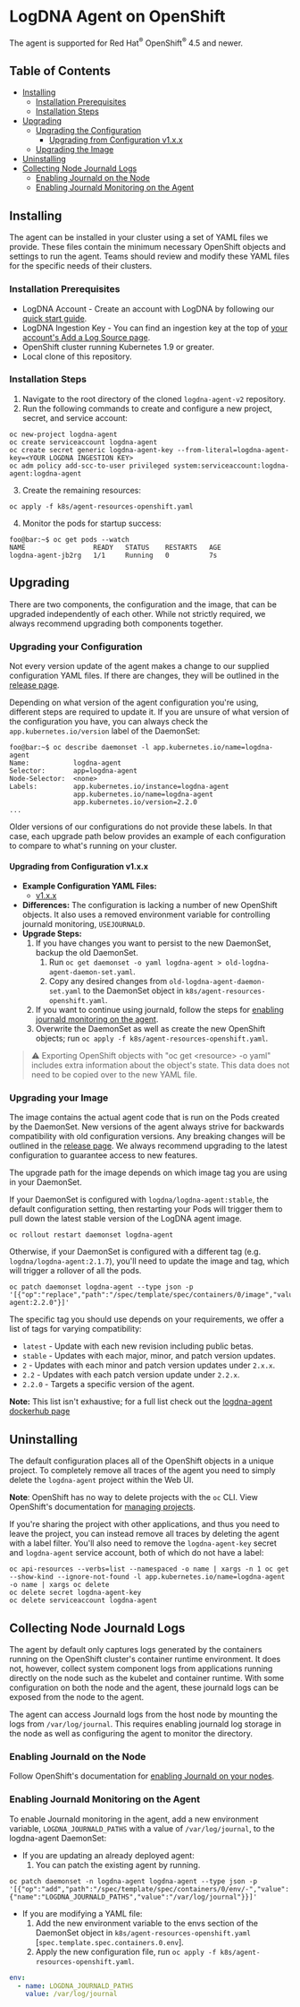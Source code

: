 # LogDNA Agent on OpenShift

The agent is supported for Red Hat<sup>:registered:</sup> OpenShift<sup>:registered:</sup> 4.5 and newer.

## Table of Contents

* [Installing](#installing)
  * [Installation Prerequisites](#installation-prerequisites)
  * [Installation Steps](#installation-steps)
* [Upgrading](#upgrading)
  * [Upgrading the Configuration](#upgrading-the-configuration)
    * [Upgrading from Configuration v1.x.x](#upgrading-from-configuration-v1xx)
  * [Upgrading the Image](#upgrading-the-image)
* [Uninstalling](#uninstalling)
* [Collecting Node Journald Logs](#collecting-node-journald-logs)
  * [Enabling Journald on the Node](#enabling-journald-on-the-node)
  * [Enabling Journald Monitoring on the Agent](#enabling-journald-monitoring-on-the-agent)

## Installing

The agent can be installed in your cluster using a set of YAML files we provide. These files contain the minimum necessary OpenShift objects and settings to run the agent. Teams should review and modify these YAML files for the specific needs of their clusters.

### Installation Prerequisites

* LogDNA Account - Create an account with LogDNA by following our [quick start guide](https://docs.logdna.com/docs/logdna-quick-start-guide).
* LogDNA Ingestion Key - You can find an ingestion key at the top of [your account's Add a Log Source page](https://app.logdna.com/pages/add-host).
* OpenShift cluster running Kubernetes 1.9 or greater.
* Local clone of this repository.

### Installation Steps

1. Navigate to the root directory of the cloned `logdna-agent-v2` repository.
2. Run the following commands to create and configure a new project, secret, and service account:
```console
oc new-project logdna-agent
oc create serviceaccount logdna-agent
oc create secret generic logdna-agent-key --from-literal=logdna-agent-key=<YOUR LOGDNA INGESTION KEY>
oc adm policy add-scc-to-user privileged system:serviceaccount:logdna-agent:logdna-agent
```
3. Create the remaining resources:
```console
oc apply -f k8s/agent-resources-openshift.yaml
```
4. Monitor the pods for startup success:
```console
foo@bar:~$ oc get pods --watch
NAME                 READY   STATUS    RESTARTS   AGE
logdna-agent-jb2rg   1/1     Running   0          7s
```

## Upgrading

There are two components, the configuration and the image, that can be upgraded independently of each other. While not strictly required, we always recommend upgrading both components together.

### Upgrading your Configuration

Not every version update of the agent makes a change to our supplied configuration YAML files. If there are changes, they will be outlined in the [release page](https://github.com/logdna/logdna-agent-v2/releases).

Depending on what version of the agent configuration you're using, different steps are required to update it. If you are unsure of what version of the configuration you have, you can always check the `app.kubernetes.io/version` label of the DaemonSet:

```console
foo@bar:~$ oc describe daemonset -l app.kubernetes.io/name=logdna-agent
Name:           logdna-agent
Selector:       app=logdna-agent
Node-Selector:  <none>
Labels:         app.kubernetes.io/instance=logdna-agent
                app.kubernetes.io/name=logdna-agent
                app.kubernetes.io/version=2.2.0
...
```

Older versions of our configurations do not provide these labels. In that case, each upgrade path below provides an example of each configuration to compare to what's running on your cluster.

#### Upgrading from Configuration v1.x.x

* **Example Configuration YAML Files:**
  * [v1.x.x](https://raw.githubusercontent.com/logdna/logdna-agent/master/logdna-agent-ds-os.yaml)
* **Differences:** The configuration is lacking a number of new OpenShift objects. It also uses a removed environment variable for controlling journald monitoring, `USEJOURNALD`.
* **Upgrade Steps:**
  1. If you have changes you want to persist to the new DaemonSet, backup the old DaemonSet.
     1. Run `oc get daemonset -o yaml logdna-agent > old-logdna-agent-daemon-set.yaml`.
     2. Copy any desired changes from `old-logdna-agent-daemon-set.yaml` to the DaemonSet object in `k8s/agent-resources-openshift.yaml`.
  2. If you want to continue using journald, follow the steps for [enabling journald monitoring on the agent](#enabling-journald-monitoring-on-the-agent).
  3. Overwrite the DaemonSet as well as create the new OpenShift objects; run `oc apply -f k8s/agent-resources-openshift.yaml`.

> :warning: Exporting OpenShift objects with "oc get \<resource\> -o yaml" includes extra information about the object's state. This data does not need to be copied over to the new YAML file.

### Upgrading your Image

The image contains the actual agent code that is run on the Pods created by the DaemonSet. New versions of the agent always strive for backwards compatibility with old configuration versions. Any breaking changes will be outlined in the [release page](https://github.com/logdna/logdna-agent-v2/releases). We always recommend upgrading to the latest configuration to guarantee access to new features.

The upgrade path for the image depends on which image tag you are using in your DaemonSet.

If your DaemonSet is configured with `logdna/logdna-agent:stable`, the default configuration setting, then restarting your Pods will trigger them to pull down the latest stable version of the LogDNA agent image.

```console
oc rollout restart daemonset logdna-agent
```

Otherwise, if your DaemonSet is configured with a different tag (e.g. `logdna/logdna-agent:2.1.7`), you'll need to update the image and tag, which will trigger a rollover of all the pods.

```console
oc patch daemonset logdna-agent --type json -p '[{"op":"replace","path":"/spec/template/spec/containers/0/image","value":"logdna/logdna-agent:2.2.0"}]'
```

The specific tag you should use depends on your requirements, we offer a list of tags for varying compatibility:
* `latest` - Update with each new revision including public betas.
* `stable` - Updates with each major, minor, and patch version updates.
* `2` - Updates with each minor and patch version updates under `2.x.x`.
* `2.2` - Updates with each patch version update under `2.2.x`.
* `2.2.0` - Targets a specific version of the agent.

**Note:** This list isn't exhaustive; for a full list check out the [logdna-agent dockerhub page](https://hub.docker.com/r/logdna/logdna-agent)

## Uninstalling

The default configuration places all of the OpenShift objects in a unique project. To completely remove all traces of the agent you need to simply delete the `logdna-agent` project within the Web UI.

__Note__: OpenShift has no way to delete projects with the `oc` CLI. View OpenShift's documentation for [managing projects](https://docs.openshift.com/container-platform/4.6/applications/projects/working-with-projects.html).

If you're sharing the project with other applications, and thus you need to leave the project, you can instead remove all traces by deleting the agent with a label filter. You'll also need to remove the `logdna-agent-key` secret and `logdna-agent` service account, both of which do not have a label:

```console
oc api-resources --verbs=list --namespaced -o name | xargs -n 1 oc get --show-kind --ignore-not-found -l app.kubernetes.io/name=logdna-agent -o name | xargs oc delete
oc delete secret logdna-agent-key
oc delete serviceaccount logdna-agent
```

## Collecting Node Journald Logs

The agent by default only captures logs generated by the containers running on the OpenShift cluster's container runtime environment. It does not, however, collect system component logs from applications running directly on the node such as the kubelet and container runtime. With some configuration on both the node and the agent, these journald logs can be exposed from the node to the agent.

The agent can access Journald logs from the host node by mounting the logs from `/var/log/journal`. This requires enabling journald log storage in the node as well as configuring the agent to monitor the directory.

### Enabling Journald on the Node

Follow OpenShift's documentation for [enabling Journald on your nodes](https://docs.openshift.com/container-platform/4.6/logging/config/cluster-logging-systemd.html).

### Enabling Journald Monitoring on the Agent

To enable Journald monitoring in the agent, add a new environment variable, `LOGDNA_JOURNALD_PATHS` with a value of `/var/log/journal`, to the logdna-agent DaemonSet:
* If you are updating an already deployed agent:
  1. You can patch the existing agent by running.
```console
oc patch daemonset -n logdna-agent logdna-agent --type json -p '[{"op":"add","path":"/spec/template/spec/containers/0/env/-","value":{"name":"LOGDNA_JOURNALD_PATHS","value":"/var/log/journal"}}]'
```
* If you are modifying a YAML file:
  1. Add the new environment variable to the envs section of the DaemonSet object in `k8s/agent-resources-openshift.yaml` [`spec.template.spec.containers.0.env`].
  2. Apply the new configuration file, run `oc apply -f k8s/agent-resources-openshift.yaml`.

 ```yaml
 env:
   - name: LOGDNA_JOURNALD_PATHS
     value: /var/log/journal
 ```
